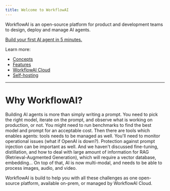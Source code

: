 ```yaml
---
title: Welcome to WorkflowAI
---
```


WorkflowAI is an open-source platform for product and development teams to design, deploy and manage AI agents.

[Build your first AI agent in 5 minutes.](docs/getting-started/first-agent.md)

Learn more:
- [Concepts](concepts/ai-agents.md)
- [Features](features/playground.md)
- [WorkflowAI Cloud](cloud/introduction.md)
- [Self-hosting](self-hosting/setup.md)

-----

# Why WorkflowAI?
Building AI agents is more than simply writing a prompt. You need to pick the right model, iterate on the prompt, and observe what is working on production, or not. You might need to run benchmarks to find the best model and prompt for an acceptable cost. Then there are tools which enables agents: tools needs to be managed as well. You'll need to monitor operational issues (what if OpenAI is down?). Protection against prompt injection can be important as well. And we haven't discussed fine-tuning, distillation, and how to deal with large amount of information for RAG (Retrieval-Augmented Generation), which will require a vector database, embedding... On top of that, AI is now multi-modal, and needs to be able to process images, audio, and video.

WorkflowAI is build to help you with all these challenges as one open-source platform, available on-prem, or managed by WorkflowAI Cloud.
